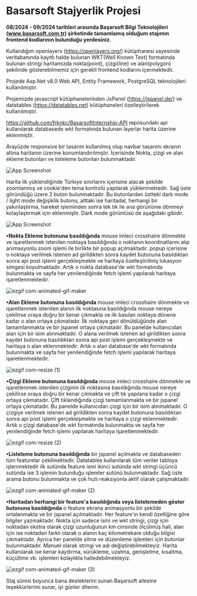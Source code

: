
# Basarsoft Stajyerlik Projesi 

**08/2024 - 09/2024 tarihleri arasında Başarsoft Bilgi Teknolojileri (www.basarsoft.com.tr) şirketinde tamamlamış olduğum stajımın frontend kodlarının bulunduğu yerdesiniz.**

Kullandığım openlayers (https://openlayers.org/) kütüphanesi sayesinde veritabanında kayıtlı halde bulunan WKT(Well Known Text) formatında bulunan stringi haritamızda nokta(point), çizgi(line) ve alan(polygon) şekilinde gösterebilmemiz için gerekli frontend kodlarını içermektedir.

Projede Asp.Net v8.0 Web API, Entity Framework, PostgreSQL teknolojileri kullanılmıştır.

Projemizde javascript kütüphanelerinden JsPanel (https://jspanel.de/) ve datatables (https://datatables.net) kütüphaneleri özelleştirilerek kullanılmıştır.

https://github.com/frknkc/BasarsoftInternship-API reposundaki api kullanılarak databasede wkt formatında bulunan layerlar harita üzerine eklenmiştir.

Arayüzde responsive bir tasarım kullanılmış olup navbar tasarımı ekranın altına haritanın üzerine konumlandırılmıştır. İçerisinde Nokta, çizgi ve alan ekleme butonları ve listeleme butonları bulunmaktadır. 

![App Screenshot](https://img001.prntscr.com/file/img001/0l66b2AxT0CNo0pErI0ssw.png)

Harita ilk yüklendiğinde Türkiye sınırlarını içerisine alacak şekilde zoomlanmış ve cookie'den tema kontrolü yapılarak yüklenmektedir. Sağ üste göründüğü üzere 2 buton bulunmaktadır. Bu butonlardan üstteki dark mode / light mode değişiklik butonu, alttaki ise haritadal, herhangi bir yakınlaştırma, hareket işleminden sonra tek tık ile ana görünüme dönmeyi kolaylaştırmak için eklenmiştir. Dark mode görüntüsü de aşağıdaki gibidir.

![App Screenshot](https://img001.prntscr.com/file/img001/3tbyu56-Tbq4_jd_OoQ8Fg.png)

**•Nokta Ekleme butonuna basıldığında** mouse imleci crosshaire dönmekte ve işaretlenmek istenilen noktaya basıldığında o noktanın koordinatlarını alıp animasyonlu zoom işlemi ile birlikte bir popup açılmaktadır. popup içerisine o noktaya verilmek istenen ad girildikten sonra kaydet butonuna basıldıktan sonra api post işlemi gerçekleşmekte ve haritaya özelleştirilmiş lokasyon simgesi koyulmaktadır. Artık o nokta database'de wkt formatında bulunmakta ve sayfa her yenilendiğinde fetch işlemi yapılarak haritaya işaretlenmektedir.

![ezgif com-animated-gif-maker](https://github.com/user-attachments/assets/e6e6210e-28f8-4416-85a9-a5ffef893a46)

**•Alan Ekleme butonuna basıldığında** mouse imleci crosshaire dönmekte ve işaretlenmek istenilen alanın ilk noktasına basıldığında mouse nereye çekilirse oraya doğru bir kenar çıkmakta ve ilk basılan noktaya dönene kadar o alan ortaya çıkmatadır. İlk noktaya geri dönüldüğünde alan tamamlanmakta ve bir jspanel ortaya çıkmatadır. Bu panelde kullanıcıdan alan için bir isim alınmaktadır. O alana verilmek istenen ad girildikten sonra kaydet butonuna basıldıktan sonra api post işlemi gerçekleşmekte ve haritaya o alan eklenmektedir. Artık o alan database'de wkt formatında bulunmakta ve sayfa her yenilendiğinde fetch işlemi yapılarak haritaya işaretlenmektedir.

![ezgif com-resize (1)](https://github.com/user-attachments/assets/319beb02-795a-4534-8b3c-8dd9fa085dca)


**•Çizgi Ekleme butonuna basıldığında** mouse imleci crosshaire dönmekte ve işaretlenmek istenilen çizginin ilk noktasına basıldığında mouse nereye çekilirse oraya doğru bir kenar çıkmakta ve çift tık yapılana kadar o çizgi ortaya çıkmatadır. Çİft tıklandığında çizgi tamamlanmakta ve bir jspanel ortaya çıkmatadır. Bu panelde kullanıcıdan çizgi için bir isim alınmaktadır. O çizgiye verilmek istenen ad girildikten sonra kaydet butonuna basıldıktan sonra api post işlemi gerçekleşmekte ve haritaya o çizgi eklenmektedir. Artık o çizgi database'de wkt formatında bulunmakta ve sayfa her yenilendiğinde fetch işlemi yapılarak haritaya işaretlenmektedir.

![ezgif com-resize (2)](https://github.com/user-attachments/assets/76a886c7-395d-47df-95ca-dc596bc70436)


**•Listeleme butonuna basıldığında** bir jspanel açılmakta ve databaseden tüm featurelar çekilmektedir. Datatables kullanılarak tüm veriler tabloya işlenmektedir ilk sutünda feature ismi ikinci sutünda wkt stringi üçüncü sutünda ise 3 işlemin bulunduğu işlemler sutünü bulunmaktadır. Sağ üste arama butonu bulunmakta ve çok hızlı reaksiyonla aktif olarak çalışmaktadır.  

![ezgif com-animated-gif-maker (2)](https://github.com/user-attachments/assets/26d67638-c96a-4770-959c-30be06ff239a)


**•Haritadan herhangi bir feature'a basıldığında veya listelemeden göster butonuna basıldığında** o feature ekrana animasyonlu bir şekilde ortalanmakta ve bir jspanel açılmaktadır. Her feature'ın kendi özelliğine göre bilgiler yazmaktadır. Nokta için sadece ismi ve wkt stringi, çizgi için noktadan ekstra olarak çizgi uzunluğunun km cinsinde ölçülmüş hali, alan için ise noktadan farklı olarak o alanın kaç kilometrekare olduğu bilgisi çıkmaktadır. Ayrıca her panelde silme ve düzenleme işlemleri için butonlar bulunmaktadır. Manuel olarak stringi ve adı değiştirebilmekteyiz. Harita kullanılarak ise kenar kaydırma, sürükleme, uzatma, genişletme, kısaltma, küçültme vb. işlemleri kolaylıkla halledebilmekteyiz.

![ezgif com-animated-gif-maker (3)](https://github.com/user-attachments/assets/1fdc7f75-6aa6-4e80-a25e-8b03910ae5aa)


Staj süresi boyunca bana desteklerini sunan Başarsoft ailesine teşekkürlerimi sunar, iyi günler dilerim.
